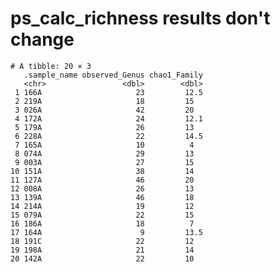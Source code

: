 # ps_calc_richness results don't change

    # A tibble: 20 × 3
       .sample_name observed_Genus chao1_Family
       <chr>                 <dbl>        <dbl>
     1 166A                     23         12.5
     2 219A                     18         15  
     3 026A                     42         20  
     4 172A                     24         12.1
     5 179A                     26         13  
     6 228A                     22         14.5
     7 165A                     10          4  
     8 074A                     29         13  
     9 003A                     27         15  
    10 151A                     38         14  
    11 127A                     46         20  
    12 008A                     26         13  
    13 139A                     46         18  
    14 214A                     19         12  
    15 079A                     22         15  
    16 186A                     18          7  
    17 164A                      9         13.5
    18 191C                     22         12  
    19 198A                     21         14  
    20 142A                     22         10  

